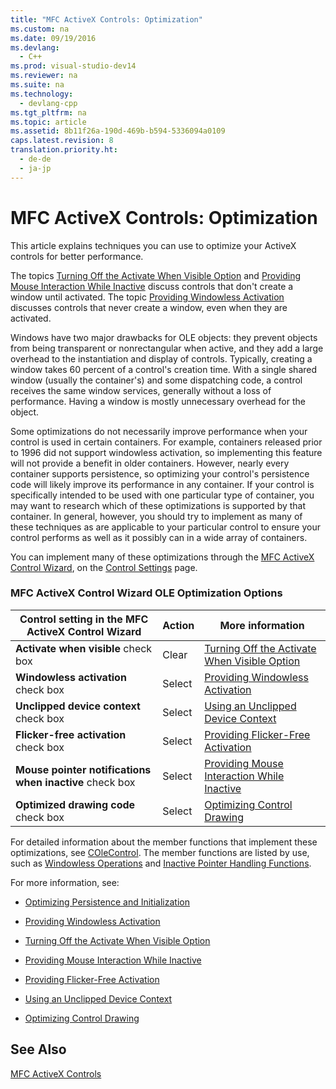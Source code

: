 ```yaml
---
title: "MFC ActiveX Controls: Optimization"
ms.custom: na
ms.date: 09/19/2016
ms.devlang: 
  - C++
ms.prod: visual-studio-dev14
ms.reviewer: na
ms.suite: na
ms.technology: 
  - devlang-cpp
ms.tgt_pltfrm: na
ms.topic: article
ms.assetid: 8b11f26a-190d-469b-b594-5336094a0109
caps.latest.revision: 8
translation.priority.ht: 
  - de-de
  - ja-jp
---
```

# MFC ActiveX Controls: Optimization
This article explains techniques you can use to optimize your ActiveX controls for better performance.  
  
 The topics [Turning Off the Activate When Visible Option](../vs140/Turning-off-the-Activate-When-Visible-Option.md) and [Providing Mouse Interaction While Inactive](../vs140/Providing-Mouse-Interaction-While-Inactive.md) discuss controls that don't create a window until activated. The topic [Providing Windowless Activation](../vs140/Providing-Windowless-Activation.md) discusses controls that never create a window, even when they are activated.  
  
 Windows have two major drawbacks for OLE objects: they prevent objects from being transparent or nonrectangular when active, and they add a large overhead to the instantiation and display of controls. Typically, creating a window takes 60 percent of a control's creation time. With a single shared window (usually the container's) and some dispatching code, a control receives the same window services, generally without a loss of performance. Having a window is mostly unnecessary overhead for the object.  
  
 Some optimizations do not necessarily improve performance when your control is used in certain containers. For example, containers released prior to 1996 did not support windowless activation, so implementing this feature will not provide a benefit in older containers. However, nearly every container supports persistence, so optimizing your control's persistence code will likely improve its performance in any container. If your control is specifically intended to be used with one particular type of container, you may want to research which of these optimizations is supported by that container. In general, however, you should try to implement as many of these techniques as are applicable to your particular control to ensure your control performs as well as it possibly can in a wide array of containers.  
  
 You can implement many of these optimizations through the [MFC ActiveX Control Wizard](../vs140/MFC-ActiveX-Control-Wizard.md), on the [Control Settings](../vs140/Control-Settings--MFC-ActiveX-Control-Wizard.md) page.  
  
### MFC ActiveX Control Wizard OLE Optimization Options  
  
|Control setting in the MFC ActiveX Control Wizard|Action|More information|  
|-------------------------------------------------------|------------|----------------------|  
|**Activate when visible** check box|Clear|[Turning Off the Activate When Visible Option](../vs140/Turning-off-the-Activate-When-Visible-Option.md)|  
|**Windowless activation** check box|Select|[Providing Windowless Activation](../vs140/Providing-Windowless-Activation.md)|  
|**Unclipped device context** check box|Select|[Using an Unclipped Device Context](../vs140/Using-an-Unclipped-Device-Context.md)|  
|**Flicker-free activation** check box|Select|[Providing Flicker-Free Activation](../vs140/Providing-Flicker-Free-Activation.md)|  
|**Mouse pointer notifications when inactive** check box|Select|[Providing Mouse Interaction While Inactive](../vs140/Providing-Mouse-Interaction-While-Inactive.md)|  
|**Optimized drawing code** check box|Select|[Optimizing Control Drawing](../vs140/Optimizing-Control-Drawing.md)|  
  
 For detailed information about the member functions that implement these optimizations, see [COleControl](../vs140/COleControl-Class.md). The member functions are listed by use, such as [Windowless Operations](assetId:///e9e28f79-9a70-4ae4-a5aa-b3e92f1904df) and [Inactive Pointer Handling Functions](assetId:///e9e28f79-9a70-4ae4-a5aa-b3e92f1904df).  
  
 For more information, see:  
  
-   [Optimizing Persistence and Initialization](../vs140/Optimizing-Persistence-and-Initialization.md)  
  
-   [Providing Windowless Activation](../vs140/Providing-Windowless-Activation.md)  
  
-   [Turning Off the Activate When Visible Option](../vs140/Turning-off-the-Activate-When-Visible-Option.md)  
  
-   [Providing Mouse Interaction While Inactive](../vs140/Providing-Mouse-Interaction-While-Inactive.md)  
  
-   [Providing Flicker-Free Activation](../vs140/Providing-Flicker-Free-Activation.md)  
  
-   [Using an Unclipped Device Context](../vs140/Using-an-Unclipped-Device-Context.md)  
  
-   [Optimizing Control Drawing](../vs140/Optimizing-Control-Drawing.md)  
  
## See Also  
 [MFC ActiveX Controls](../vs140/MFC-ActiveX-Controls.md)